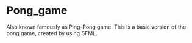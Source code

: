 # Pong_game
Also known famously as Ping-Pong game.
This is a basic version of the pong game, created by using SFML.
